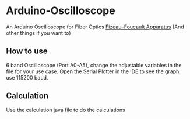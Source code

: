 # Arduino-Oscilloscope
An Arduino Oscilloscope for Fiber Optics [Fizeau–Foucault Apparatus](https://en.wikipedia.org/wiki/Fizeau%E2%80%93Foucault_apparatus?wprov=sfti1) (And other things if you want to)

## How to use
6 band Oscilloscope (Port A0-A5), change the adjustable variables in the file for your use case.
Open the Serial Plotter in the IDE to see the graph, use 115200 baud.

## Calculation
Use the calculation java file to do the calculations
